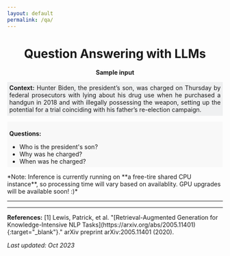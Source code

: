 ```yaml
---
layout: default
permalink: /qa/
---
```


<!-- 
# <center> Question Answering using LLMs </center>



<script
	type="module"
	src="https://gradio.s3-us-west-2.amazonaws.com/3.44.2/gradio.js"
></script>

<gradio-app src="https://nikhilwani-nikhilwani-question-answering.hf.space"></gradio-app>


<center> <b> Sample input</b></center>


**Context:** Hunter Biden, the president’s son, was charged on Thursday by federal prosecutors with lying about his drug use when he purchased a handgun in 2018 and with illegally possessing the weapon, setting up the potential for a trial coinciding with his father’s re-election campaign.

**Question:** 
- Who is the president's son?
- Why was he charged?
- When was he charged? 
-->



# <center> <b> Question Answering with LLMs </b> </center>


<script
	type="module"
	src="https://gradio.s3-us-west-2.amazonaws.com/3.44.2/gradio.js"
></script>

<gradio-app src="https://nikhilwani-nikhilwani-question-answering.hf.space"></gradio-app>

<center> <b> Sample input</b></center>
<p></p>

<p style=" background:#eff0f1;padding: 1%;text-align: justify;">
<b>Context:</b> Hunter Biden, the president’s son, was charged on Thursday by federal prosecutors with lying about his drug use when he purchased a handgun in 2018 and with illegally possessing the weapon, setting up the potential for a trial coinciding with his father’s re-election campaign.
</p>

<div style="background: #f8f8f8;padding:1%;">

<b>Questions:</b> 
<ul style="margin-bottom: 0;">
  <li>Who is the president's son?</li>
  <li>Why was he charged?</li>
  <li>When was he charged?</li>
</ul> 

</div>

<p></p>
*Note: Inference is currently running on **a free-tire shared CPU instance**, so processing time will vary based on availablity. GPU upgrades will be available soon! :)*

---
---
<p></p>
<b>References:</b>  
[1] Lewis, Patrick, et al. "[Retrieval-Augmented Generation for Knowledge-Intensive NLP Tasks](https://arxiv.org/abs/2005.11401){:target="_blank"}." arXiv preprint arXiv:2005.11401 (2020).

<p></p>

*Last updated: Oct 2023*